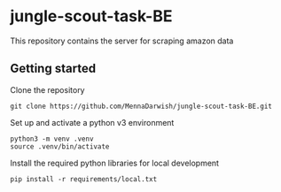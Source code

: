 # jungle-scout-task-BE


This repository contains the server for scraping amazon data

## Getting started

Clone the repository

```
git clone https://github.com/MennaDarwish/jungle-scout-task-BE.git
```

Set up and activate a python v3 environment

```
python3 -m venv .venv
source .venv/bin/activate
```

Install the required python libraries for local development

```
pip install -r requirements/local.txt
```
